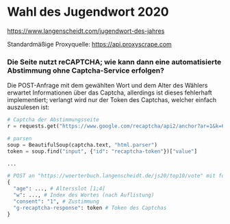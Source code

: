 # Wahl des Jugendwort 2020

https://www.langenscheidt.com/jugendwort-des-jahres

Standardmäßige Proxyquelle: https://api.proxyscrape.com


### Die Seite nutzt reCAPTCHA; wie kann dann eine automatisierte Abstimmung ohne Captcha-Service erfolgen?

Die POST-Anfrage mit dem gewählten Wort und dem Alter des Wählers erwartet Informationen über das Captcha, allerdings ist dieses fehlerhaft implementiert; verlangt wird nur der Token des Captchas, welcher einfach auszulesen ist:

```python
# Captcha der Abstimmungsseite
r = requests.get("https://www.google.com/recaptcha/api2/anchor?ar=1&k=6Lf5zMAZAAAAAKgTZritepo-zKuRStlrPa06Ts4l&co=aHR0cHM6Ly93b2VydGVyYnVjaC5sYW5nZW5zY2hlaWR0LmRlOjQ0Mw..&hl=de&v=QVh-Tz10ahidjrORgXOS1oB0&size=normal&cb=kdrj353l3ddq")

# parsen
soup = BeautifulSoup(captcha.text, "html.parser")
token = soup.find("input", {"id": "recaptcha-token"})["value"]

...

# POST an "https://woerterbuch.langenscheidt.de/js20/top10/vote" mit folgendem Body:
{
  "age": ..., # Altersslot [1;4]
  "w": ..., # Index des Wortes (nach Auflistung)
  "consent": "1", # Zustimmung
  "g-recaptcha-response": token # Token des Captchas
}            
```

